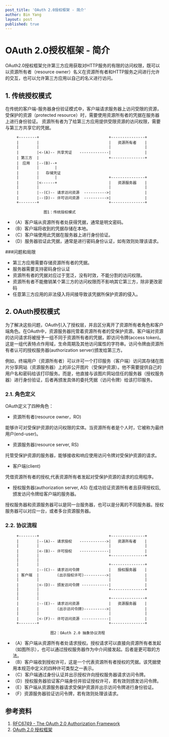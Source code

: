 ```yaml
---
post_title: 'OAuth 2.0授权框架 - 简介'
author: Bin Yang
layout: post
published: true
---
```

# OAuth 2.0授权框架 - 简介

OAuth2.0授权框架允许第三方应用获取对HTTP服务的有限的访问权限，既可以以资源所有者（resource owner）名义在资源所有者和HTTP服务之间进行允许的交互，也可以允许第三方应用以自己的名义进行访问。

## 1. 传统授权模式
在传统的客户端-服务器身份验证模式中，客户端请求服务器上访问受限的资源，受保护的资源（protected resource）时，需要使用资源所有者的凭据在服务器上进行身份验证。 资源所有者为了给第三方应用提供受限资源的访问权限，需要与第三方共享它的凭据。

```
     +--------+                               +---------------+
     |        |                               |   资源所有者　  |
     |        |                               |               |
     |        |<-(A)-- 共享凭证　　-------------|               |
     | 第三方  |                               +---------------+
     |　应用   |--(B)--+
     |        |       |
     |        |   存储凭证
     |        |       |                       +---------------+
     |        |<------+                       |   资源服务器　  |     
     |        |                               |               |
     |        |--(C)-- 请求访问资源  ---------->|               |
     |        |--(D)-- 许可访问资源  ---------->|               |
     +--------+                               +---------------+

```
                     图1：传统授权模式

* （A）客户端从资源所有者处获得凭据，通常是明文密码。
* （B）客户端将收到的凭据存储在本地。
* （C）客户端使用此凭据在服务器上进行身份验证。      
* （D）服务器验证此凭据，通常是进行密码身份认证，如有效则处理该请求。               

###问题和局限
* 第三方应用需要存储资源所有者的凭据。 
* 服务器需要支持密码身份认证
* 资源所有者的凭据对应过于宽泛，没有时效，不能分割的访问权限。
* 资源所有者不能撤销某个第三方的访问权限而不影响其它第三方，除非更改密码
* 任意第三方应用的非法侵入将间接导致该凭据所保护资源的侵入。


## 2. OAuth授权模式

为了解决这些问题，OAuth引入了授权层，并且区分离开了资源所有者角色和客户端角色。在OAuth中，资源服务器托管着资源所有者的受保护资源。客户端对资源的访问请求将被授予一组不同于资源所有者的凭据，即访问令牌(access token)。这是一组代表特点作用域，生命周期及其他访问属性的字符串。访问令牌由资源所有者认可的授权服务器(authorization server)颁发给第三方。

例如，终端用户（资源所有者）可以许可一个打印服务（客户端）访问其存储在图片分享网站（资源服务器）上的非公开图片（受保护资源）。他不需要提供自己的用户名和密码给该打印服务。而是，他直接与该图片网站信任的服务器（授权服务器）进行身份验证，后者再颁发具体的委托凭据（访问令牌）给该打印服务。

### 2.1. 角色定义
OAuth定义了四种角色：

* 资源所有者(resource owner，RO)

能够许可对受保护资源的访问权限的实体。当资源所有者是个人时，它被称为最终用户(end-user)。

* 资源服务器(resource server, RS)

托管受保护资源的服务器，能够接收和响应使用访问令牌对受保护资源的请求。

* 客户端(client)

凭借资源所有者的授权,代表资源所有者发起对受保护资源的请求的应用程序。

* 授权服务器(authorization server, AS)
在成功验证资源所有者且获得授权后,颁发访问令牌给客户端的服务器。

授权服务器和资源服务器可以是同一台服务器，也可以是分离的不同服务器。授权服务器可以对应一台，或者多台资源服务器。


### 2.2. 协议流程
```
     +--------+                               +---------------+
     |        |--(A)-- 请求授权　　------------>|   资源所有者　  |
     |        |                               |               |
     |        |<-(B)-- 许可授权　　-------------|               |
     |        |                               +---------------+
     |        |
     |        |                               +---------------+
     |        |--(C)-- 请求访问令牌             |   授权服务器　  |
     | 客户端  |        (出示授权许可)---------->|               |
     |        |                               |               |
     |        |<-(D)-- 颁发访问令牌 ------------|               |
     |        |                               +---------------+
     |        |
     |        |                               +---------------+
     |        |--(E)-- 请求访问资源             |   资源服务器　  |
     |        |        (出示访问令牌)---------->|               |
     |        |                               |               |
     |        |<-(F)-- 许可访问资源 ------------|               |
     +--------+                               +---------------+

```
						图2：OAuth 2.0 抽象协议流程

* （A）客户端从资源所有者处请求授权。授权请求可以直接向资源所有者发起（如图所示），也可以通过授权服务器作为中介间接发起。后者是更可取的方法。
* （B）客户端收到授权许可，这是一个代表资源所有者授权的凭据。该凭据使用本规范中定义的四种许可类型之一表示。
* （C）客户端通过身份认证并出示授权许向授权服务器请求访问令牌。
* （D）授权服务器验证客户端身份并验证授权许可，若有效则颁发访问令牌。
* （E）客户端从资源服务器请求受保护资源并出示访问令牌进行身份验证。
* （F）资源服务器验证访问令牌，若有效则处理该请求。


## 参考资料
1. [RFC6749 - The OAuth 2.0 Authorization Framework](https://tools.ietf.org/html/rfc6749)  
1. [OAuth 2.0 授权框架](https://legacy.gitbook.com/book/yisiqi/the-oauth-2-0-authorization-framework/details)  











